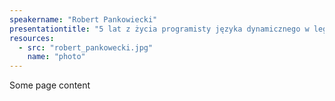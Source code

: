 ```yaml
---
speakername: "Robert Pankowiecki"
presentationtitle: "5 lat z życia programisty języka dynamicznego w legacy projekcie: sinusoida meta-programowania"
resources:
  - src: "robert_pankowecki.jpg"
    name: "photo"
---
```


Some page content
